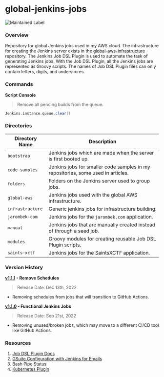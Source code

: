 # global-jenkins-jobs

![Maintained Label](https://img.shields.io/badge/Maintained-Yes-brightgreen?style=for-the-badge)

### Overview

Repository for global Jenkins jobs used in my AWS cloud.  The infrastructure for creating the Jenkins server exists in 
the [global-aws-infrastructure](https://github.com/AJarombek/global-aws-infrastructure/tree/master/jenkins) repository.
The Jenkins Job DSL Plugin is used to automate the task of generating Jenkins jobs.  With the Job DSL Plugin, all the 
Jenkins jobs are represented as Groovy scripts.  The names of Job DSL Plugin files can only contain letters, digits, and 
underscores.

### Commands

**Script Console**

> Remove all pending builds from the queue.

```groovy
Jenkins.instance.queue.clear()
```

### Directories

| Directory Name                     | Description                                                                      |
|------------------------------------|----------------------------------------------------------------------------------|
| `bootstrap`                        | Jenkins jobs which are made when the server is first booted up.                  |
| `code-samples`                     | Jenkins jobs for smaller code samples in my repositories, some used in articles. |
| `folders`                          | Folders on the Jenkins server used to group jobs.                                |
| `global-aws`                       | Jenkins jobs used with the global AWS infrastructure.                            |
| `infrastructure`                   | Generic jenkins jobs for infrastructure building.                                |
| `jarombek-com`                     | Jenkins jobs for the `jarombek.com` application.                                 |
| `manual`                           | Jenkins jobs that are manually created instead of through a seed job.            |
| `modules`                          | Groovy modules for creating reusable Job DSL Plugin scripts.                     |
| `saints-xctf`                      | Jenkins jobs for the SaintsXCTF application.                                     |

### Version History

**[v1.1.1](https://github.com/AJarombek/global-jenkins-jobs/tree/v1.1.1) - Remove Schedules**

> Release Date: Dec 13th, 2022

* Removing schedules from jobs that will transition to GitHub Actions.

**[v1.1.0](https://github.com/AJarombek/global-jenkins-jobs/tree/v1.1.0) - Functional Jenkins Jobs**

> Release Date: Sep 21st, 2022

* Removing unused/broken jobs, which may move to a different CI/CD tool like GitHub Actions.

### Resources

1) [Job DSL Plugin Docs](https://jenkinsci.github.io/job-dsl-plugin/#)
2) [GSuite Configuration with Jenkins for Emails](https://stackoverflow.com/a/27130058)
3) [Bash Pipe Status](https://unix.stackexchange.com/a/14276)
4) [Kubernetes Plugin](https://plugins.jenkins.io/kubernetes/)
